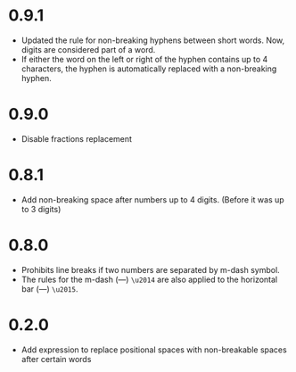 # 0.9.1
- Updated the rule for non-breaking hyphens between short words.
  Now, digits are considered part of a word.
- If either the word on the left or right of the hyphen contains up to 4 characters,
  the hyphen is automatically replaced with a non-breaking hyphen.

# 0.9.0
- Disable fractions replacement 

# 0.8.1
- Add non-breaking space after numbers up to 4 digits. (Before it was up to 3 digits)

# 0.8.0
- Prohibits line breaks if two numbers are separated by m-dash symbol.
- The rules for the m-dash (—) `\u2014` are also applied to the horizontal bar (―) `\u2015`.

# 0.2.0
- Add expression to replace positional spaces with non-breakable spaces
after certain words
